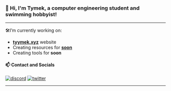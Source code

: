 ### 👋 Hi, I'm Tymek, a computer engineering student and swimming hobbyist!

----

🛠️I’m currently working on:
* [**tyymek.xyz**](https://tyymek.xyz) website
* Creating resources for [**soon**](https://soon.net)
* Creating tools for **soon**

#### 📫 Contact and Socials
<a href="https://discord.com/users/1144406168500969644" target="_blank"><img alt="discord" align="center" src="https://img.shields.io/badge/-Discord-0D1117?style=flat-square&logo=discord&logoColor=white"></a>
<a href="https://www.twitch.tv/soon" target="_blank"><img alt="twitter" align="center" src="https://img.shields.io/badge/-Twitch-0D1117?style=flat-square&logo=twitch&logoColor=white"></a>

----
